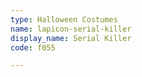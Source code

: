 ```yaml
---
type: Halloween Costumes
name: lapicon-serial-killer
display_name: Serial Killer
code: f055

---
```

